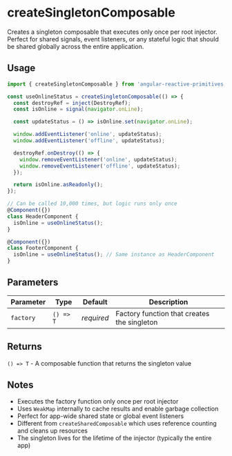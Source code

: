 # createSingletonComposable

Creates a singleton composable that executes only once per root injector. Perfect for shared signals, event listeners, or any stateful logic that should be shared globally across the entire application.

## Usage

```ts
import { createSingletonComposable } from 'angular-reactive-primitives';

const useOnlineStatus = createSingletonComposable(() => {
  const destroyRef = inject(DestroyRef);
  const isOnline = signal(navigator.onLine);

  const updateStatus = () => isOnline.set(navigator.onLine);

  window.addEventListener('online', updateStatus);
  window.addEventListener('offline', updateStatus);

  destroyRef.onDestroy(() => {
    window.removeEventListener('online', updateStatus);
    window.removeEventListener('offline', updateStatus);
  });

  return isOnline.asReadonly();
});

// Can be called 10,000 times, but logic runs only once
@Component({})
class HeaderComponent {
  isOnline = useOnlineStatus();
}

@Component({})
class FooterComponent {
  isOnline = useOnlineStatus(); // Same instance as HeaderComponent
}
```

## Parameters

| Parameter | Type      | Default    | Description                                   |
| --------- | --------- | ---------- | --------------------------------------------- |
| `factory` | `() => T` | _required_ | Factory function that creates the singleton   |

## Returns

`() => T` - A composable function that returns the singleton value

## Notes

- Executes the factory function only once per root injector
- Uses `WeakMap` internally to cache results and enable garbage collection
- Perfect for app-wide shared state or global event listeners
- Different from `createSharedComposable` which uses reference counting and cleans up resources
- The singleton lives for the lifetime of the injector (typically the entire app)

